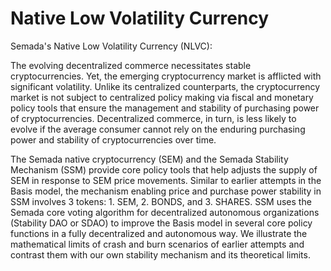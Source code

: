 # Native Low Volatility Currency

Semada's Native Low Volatility Currency \(NLVC\): 

The evolving decentralized commerce necessitates stable cryptocurrencies. Yet, the emerging cryptocurrency market is afflicted with significant volatility. Unlike its centralized counterparts, the cryptocurrency market is not subject to centralized policy making via fiscal and monetary policy tools that ensure the management and stability of purchasing power of cryptocurrencies. Decentralized commerce, in turn, is less likely to evolve if the average consumer cannot rely on the enduring purchasing power and stability of cryptocurrencies over time.  

The Semada native cryptocurrency \(SEM\) and the Semada Stability Mechanism \(SSM\) provide core policy tools that help adjusts the supply of SEM in response to  SEM price movements. Similar to earlier attempts in the Basis model, the mechanism enabling price and purchase power stability in SSM involves 3 tokens: 1. SEM, 2. BONDS, and 3. SHARES. SSM uses the Semada core voting algorithm for decentralized autonomous organizations \(Stability DAO or SDAO\) to improve the Basis model in several core policy functions in a fully decentralized and autonomous way. We illustrate the mathematical limits of crash and burn scenarios of earlier attempts and contrast them with our own stability mechanism and its theoretical limits.    
